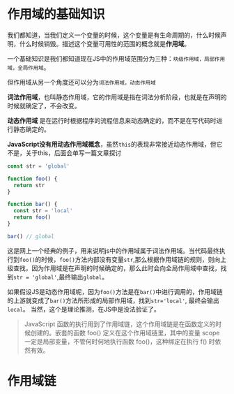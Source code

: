 
# 作用域的基础知识

我们都知道，当我们定义一个变量的时候，这个变量是有生命周期的，什么时候声明，什么时候销毁。描述这个变量可用性的范围的概念就是**作用域**。

一个基础知识是我们都知道现在JS中的作用域范围分为三种：`块级作用域，局部作用域，全局作用域`。

但作用域从另一个角度还可以分为`词法作用域，动态作用域`

**词法作用域**，也叫静态作用域，它的作用域是指在词法分析阶段，也就是在声明的时候就确定了，不会改变。

**动态作用域** 是在运行时根据程序的流程信息来动态确定的，而不是在写代码时进行静态确定的。

**JavaScript没有用动态作用域概念**，虽然`this`的表现非常接近动态作用域，但它不是，关于this，后面会单写一篇文章探讨

```javascript
const str = 'global'

function foo() {
  return str
}

function bar() {
  const str = 'local'
  return foo()
}

bar() // global

```
这是网上一个经典的例子，用来说明js中的作用域属于词法作用域。当代码最终执行到`foo()`的时候，`foo()`方法内部没有变量`str`,那么根据作用域链的规则，则向上级查找，因为作用域是在声明的时候确定的，那么此时会向全局作用域中查找，找到`str = 'global'`,最终输出`global`。

如果假设JS是动态作用域呢，因为`foo()`方法是在`bar()`中进行调用的，作用域链的上游就变成了`bar()`方法所形成的局部作用域，找到`str='local'`, 最终会输出`local`。 当然，这个是理论推测，在JS中是没法验证了。

> JavaScript 函数的执行用到了作用域链，这个作用域链是在函数定义的时候创建的。嵌套的函数 foo() 定义在这个作用域链里，其中的变量 scope 一定是局部变量，不管何时何地执行函数 foo()，这种绑定在执行 f() 时依然有效。


# 作用域链





